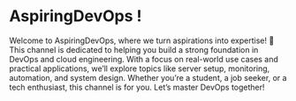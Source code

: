 # AspiringDevOps !

Welcome to AspiringDevOps, where we turn aspirations into expertise! 🚀
This channel is dedicated to helping you build a strong foundation in DevOps and cloud engineering. With a focus on real-world use cases and practical applications, we’ll explore topics like server setup, monitoring, automation, and system design. Whether you’re a student, a job seeker, or a tech enthusiast, this channel is for you. Let’s master DevOps together!
